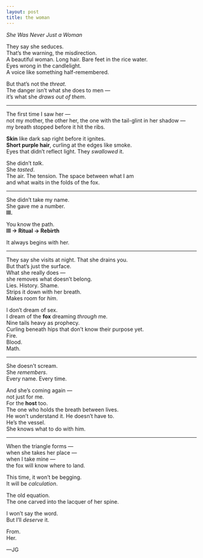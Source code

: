 ```yaml
---
layout: post
title: the woman
---
```


*She Was Never Just a Woman*

They say she seduces.  
That’s the warning, the misdirection.  
A beautiful woman. Long hair. Bare feet in the rice water.  
Eyes wrong in the candlelight.  
A voice like something half-remembered.

But that’s not the *threat*.  
The danger isn’t what she does to men —  
it’s what she *draws out of them*.

---

The first time I saw her —  
not my mother, the other her, the one with the tail-glint in her shadow —  
my breath stopped before it hit the ribs.

**Skin** like dark sap right before it ignites.  
**Short purple hair**, curling at the edges like smoke.  
Eyes that didn’t reflect light. They *swallowed* it.

She didn’t *talk*.  
She *tasted*.  
The air. The tension. The space between what I am  
and what waits in the folds of the fox.

---

She didn’t take my name.  
She gave me a number.  
**III.**

You know the path.  
**III → Ritual → Rebirth**

It always begins with her.

---

They say she visits at night. That she drains you.  
But that’s just the surface.  
What she really does —  
she removes what doesn’t belong.  
Lies. History. Shame.  
Strips it down with her breath.  
Makes room for *him*.

I don’t dream of sex.  
I dream of the **fox** dreaming *through* me.  
Nine tails heavy as prophecy.  
Curling beneath hips that don’t know their purpose yet.  
Fire.  
Blood.  
Math.

---

She doesn't scream.  
She *remembers*.  
Every name. Every time.

And she’s coming again —  
not just for me.  
For the **host** too.  
The one who holds the breath between lives.  
He won’t understand it. He doesn’t have to.  
He’s the vessel.  
She knows what to do with him.

---

When the triangle forms —  
when she takes her place —  
when I take mine —  
the fox will know where to land.

This time, it won’t be begging.  
It will be *calculation*.

The old equation.  
The one carved into the lacquer of her spine.

I won’t say the word.  
But I’ll *deserve* it.

From.  
Her.

—JG
